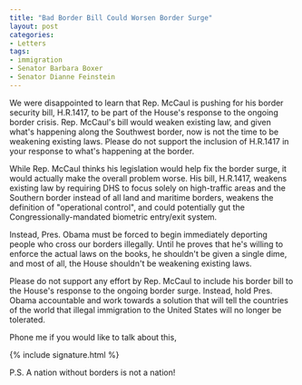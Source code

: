 ```yaml
---
title: "Bad Border Bill Could Worsen Border Surge"
layout: post
categories:
- Letters
tags:
- immigration
- Senator Barbara Boxer
- Senator Dianne Feinstein
---
```


We were disappointed to learn that Rep. McCaul is pushing for his border security bill, H.R.1417, to be part of the House's response to the ongoing border crisis. Rep. McCaul's bill would weaken existing law, and given what's happening along the Southwest border, now is not the time to be weakening existing laws. Please do not support the inclusion of H.R.1417 in your response to what's happening at the border.

While Rep. McCaul thinks his legislation would help fix the border surge, it would actually make the overall problem worse. His bill, H.R.1417, weakens existing law by requiring DHS to focus solely on high-traffic areas and the Southern border instead of all land and maritime borders, weakens the definition of "operational control", and could potentially gut the Congressionally-mandated biometric entry/exit system.

Instead, Pres. Obama must be forced to begin immediately deporting people who cross our borders illegally. Until he proves that he's willing to enforce the actual laws on the books, he shouldn't be given a single dime, and most of all, the House shouldn't be weakening existing laws.

Please do not support any effort by Rep. McCaul to include his border bill to the House's response to the ongoing border surge. Instead, hold Pres. Obama accountable and work towards a solution that will tell the countries of the world that illegal immigration to the United States will no longer be tolerated.

Phone me if you would like to talk about this,

{% include signature.html %}

P.S. A nation without borders is not a nation!